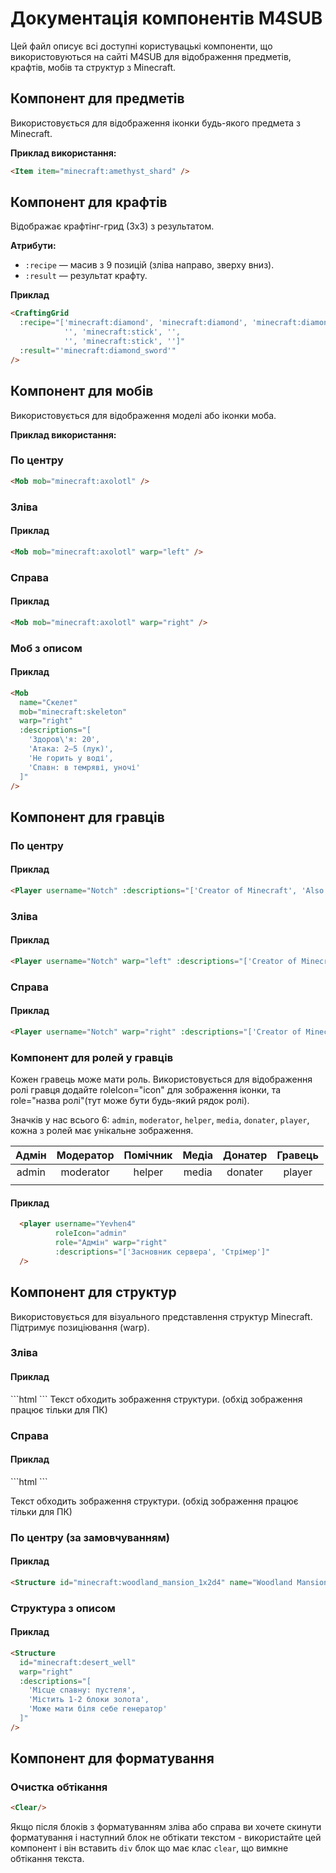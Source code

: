 
# Документація компонентів M4SUB

Цей файл описує всі доступні користувацькі компоненти, що використовуються на сайті M4SUB для відображення предметів, крафтів, мобів та структур з Minecraft.

## Компонент для предметів

Використовується для відображення іконки будь-якого предмета з Minecraft.

**Приклад використання:**

```html
<Item item="minecraft:amethyst_shard" />
```
<Item item="minecraft:amethyst_shard" />

## Компонент для крафтів

Відображає крафтінг-грид (3x3) з результатом.

**Атрибути:**
- `:recipe` — масив з 9 позицій (зліва направо, зверху вниз).
- `:result` — результат крафту.

**Приклад**

```html
<CraftingGrid 
  :recipe="['minecraft:diamond', 'minecraft:diamond', 'minecraft:diamond', 
            '', 'minecraft:stick', '', 
            '', 'minecraft:stick', '']" 
  :result="'minecraft:diamond_sword'" 
/>
```

<CraftingGrid 
  :recipe="['minecraft:diamond', 'minecraft:diamond', 'minecraft:diamond', 
            '', 'minecraft:stick', '', 
            '', 'minecraft:stick', '']" 
  :result="'minecraft:diamond_sword'" 
/>

## Компонент для мобів

Використовується для відображення моделі або іконки моба.

**Приклад використання:**

### По центру
<Mob mob="minecraft:axolotl" />

```html
<Mob mob="minecraft:axolotl" />
```

### Зліва
<Mob mob="minecraft:axolotl" warp="left" />


#### Приклад
```html
<Mob mob="minecraft:axolotl" warp="left" /> 
```

### Справа
<Mob mob="minecraft:axolotl" warp="right" />

#### Приклад
```html
<Mob mob="minecraft:axolotl" warp="right" /> 
```

### Моб з описом
<Mob
  name="Скелет"
  mob="minecraft:skeleton"
  warp="right"
  :descriptions="[
    'Здоров\'я: 20',
    'Атака: 2–5 (лук)',
    'Не горить у воді',
    'Спавн: в темряві, уночі'
  ]"
/>

#### Приклад
```html
<Mob
  name="Скелет"
  mob="minecraft:skeleton"
  warp="right"
  :descriptions="[
    'Здоров\'я: 20',
    'Атака: 2–5 (лук)',
    'Не горить у воді',
    'Спавн: в темряві, уночі'
  ]"
/>
```

## Компонент для гравців

### По центру
<Player username="Notch" :descriptions="['Creator of Minecraft', 'Also known as Markus Persson']" />

#### Приклад
```html
<Player username="Notch" :descriptions="['Creator of Minecraft', 'Also known as Markus Persson']" />
```

### Зліва
<Player username="Notch" warp="left" :descriptions="['Creator of Minecraft', 'Also known as Markus Persson']" />

#### Приклад
```html
<Player username="Notch" warp="left" :descriptions="['Creator of Minecraft', 'Also known as Markus Persson']" />
```

### Справа
<Player username="Notch" warp="right" :descriptions="['Creator of Minecraft', 'Also known as Markus Persson']" />

#### Приклад
```html
<Player username="Notch" warp="right" :descriptions="['Creator of Minecraft', 'Also known as Markus Persson']" />
```

### Компонент для ролей у гравців
Кожен гравець може мати роль. Використовується для відображення ролі гравця додайте roleIcon="icon" для зображення іконки, та role="назва ролі"(тут може бути будь-який рядок ролі).

Значків у нас всього 6: `admin`, `moderator`, `helper`, `media`, `donater`, `player`, кожна з ролей має унікальне зображення.


|      Адмін      |    Модератор    |    Помічник     |     Медіа      |   Донатер    |    Гравець    |
|:--------------:|:--------------:|:--------------:|:--------------:|:--------------:|:--------------:|
|      admin      |     moderator    |     helper      |      media     |    donater    |     player     |
| <i class="role-icon admin"></i> | <i class="role-icon moderator"></i> | <i class="role-icon helper"></i> | <i class="role-icon media"></i> | <i class="role-icon donater"></i> | <i class="role-icon player"></i> |

#### Приклад
<player username="Yevhen4" roleIcon="admin" role="Адмін" warp="right" :descriptions="['Засновник сервера', 'Стрімер']" />

```html
  <player username="Yevhen4" 
          roleIcon="admin"
          role="Адмін" warp="right"
          :descriptions="['Засновник сервера', 'Стрімер']" 
  />
```

## Компонент для структур

Використовується для візуального представлення структур Minecraft. Підтримує позиціювання (warp).

### Зліва

#### Приклад
<Structure id="minecraft:ancient_city_left" warp="left" name="Стародавнє місто" />
```html
<Structure id="minecraft:ancient_city_left" warp="left" name="Стародавнє місто" />
```
Текст обходить зображення структури. (обхід зображення працює тільки для ПК)

### Справа

#### Приклад
<Structure id="minecraft:stronghold_portal_room" warp="right" name="Енд Портал" />
```html
<Structure id="minecraft:stronghold_portal_room" warp="right" name="Енд Портал" />
```

Текст обходить зображення структури. (обхід зображення працює тільки для ПК)

### По центру (за замовчуванням)
#### Приклад
<Structure id="minecraft:woodland_mansion_1x2d4" name="Woodland Mansion" />

```html
<Structure id="minecraft:woodland_mansion_1x2d4" name="Woodland Mansion" />
```

### Структура з описом
<Structure
  id="minecraft:desert_well"
  warp="right"
  :descriptions="[
    'Місце спавну: пустеля',
    'Містить 1-2 блоки золота',
    'Може мати біля себе генератор'
  ]"
/>

#### Приклад
```html
<Structure
  id="minecraft:desert_well"
  warp="right"
  :descriptions="[
    'Місце спавну: пустеля',
    'Містить 1-2 блоки золота',
    'Може мати біля себе генератор'
  ]"
/>
```

## Компонент для форматування

### Очистка обтікання
```html
<Clear/>
```

Якщо після блоків з форматуванням зліва або справа ви хочете скинути форматування і наступний блок не обтікати текстом - використайте цей компонент і він вставить `div` блок що має клас `clear`, що вимкне обтікання текста.